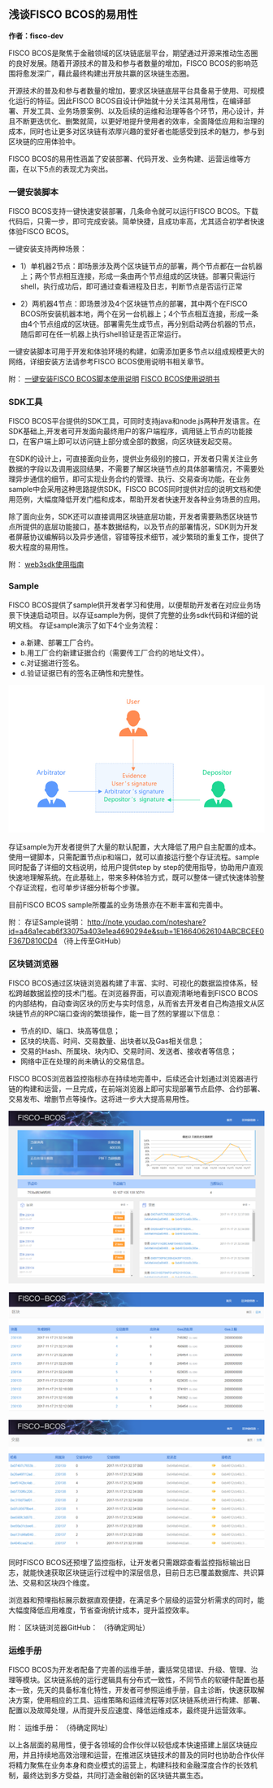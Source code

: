 
## 浅谈FISCO BCOS的易用性
**作者：fisco-dev** 


FISCO BCOS是聚焦于金融领域的区块链底层平台，期望通过开源来推动生态圈的良好发展。随着开源技术的普及和参与者数量的增加，FISCO BCOS的影响范围将愈发深广，藉此最终构建出开放共赢的区块链生态圈。

开源技术的普及和参与者数量的增加，要求区块链底层平台具备易于使用、可规模化运行的特征。因此FISCO BCOS自设计伊始就十分关注其易用性，在编译部署、开发工具、业务场景案例、以及后续的运维和治理等各个环节，用心设计，并且不断更迭优化、删繁就简，以更好地提升使用者的效率，全面降低应用和治理的成本，同时也让更多对区块链有浓厚兴趣的爱好者也能感受到技术的魅力，参与到区块链的应用体验中。

FISCO BCOS的易用性涵盖了安装部署、代码开发、业务构建、运营运维等方面，在以下5点的表现尤为突出。


### 一键安装脚本

FISCO BCOS支持一键快速安装部署，几条命令就可以运行FISCO BCOS。下载代码后，只需一步，即可完成安装。简单快捷，且成功率高，尤其适合初学者快速体验FISCO BCOS。

一键安装支持两种场景：

 - 1）单机器2节点：即场景涉及两个区块链节点的部署，两个节点都在一台机器上；两个节点相互连接，形成一条由两个节点组成的区块链。部署只需运行shell，执行成功后，即可通过查看进程及日志，判断节点是否运行正常
   
 - 2）两机器4节点：即场景涉及4个区块链节点的部署，其中两个在FISCO BCOS所安装机器本地，两个在另一台机器上；4个节点相互连接，形成一条由4个节点组成的区块链。部署需先生成节点，再分别启动两台机器的节点，随后即可在任一机器上执行shell验证是否正常运行。

一键安装脚本可用于开发和体验环境的构建，如需添加更多节点以组成规模更大的网络，详细安装方法请参考FISCO BCOS使用说明书相关章节。

附：
[一键安装FISCO BCOS脚本使用说明](https://github.com/bcosorg/bcos/wiki/%E4%B8%80%E9%94%AE%E5%BF%AB%E9%80%9F%E5%AE%89%E8%A3%85%E9%83%A8%E7%BD%B2)
[FISCO BCOS使用说明书](https://github.com/bcosorg/bcos/blob/master/doc/manual/manual.md)


### SDK工具

FISCO BCOS平台提供的SDK工具，可同时支持java和node.js两种开发语言。在SDK基础上,开发者可开发面向最终用户的客户端程序，调用链上节点的功能接口，在客户端上即可以访问链上部分或全部的数据，向区块链发起交易。

在SDK的设计上，可直接面向业务，提供业务级别的接口，开发者只需关注业务数据的字段以及调用返回结果，不需要了解区块链节点的具体部署情况，不需要处理异步通信的细节，即可实现业务合约的管理、执行、交易查询功能，在业务sample中会采用这种思路提供SDK。FISCO BCOS同时提供对应的说明文档和使用范例，大幅度降低开发门槛和成本，帮助开发者快速开发各种业务场景的应用。

除了面向业务，SDK还可以直接调用区块链底层功能，开发者需要熟悉区块链节点所提供的底层功能接口，基本数据结构，以及节点的部署情况，SDK则为开发者屏蔽协议编解码以及异步通信，容错等技术细节，减少繁琐的重复工作，提供了极大程度的易用性。

附：
[web3sdk使用指南](https://github.com/FISCO-BCOS/web3sdk)


### Sample

FISCO BCOS提供了sample供开发者学习和使用，以便帮助开发者在对应业务场景下快速启动项目。以存证sample为例，提供了完整的业务sdk代码和详细的说明文档。
存证sample演示了如下4个业务流程：

 - a.新建、部署工厂合约。
 - b.用工厂合约新建证据合约（需要传工厂合约的地址文件）。
 - c.对证据进行签名。
 - d.验证证据已有的签名正确性和完整性。

 
![存证sample流程图](./images/pic1.jpg)


存证sample为开发者提供了大量的默认配置，大大降低了用户自主配置的成本。使用一键脚本，只需配置节点ip和端口，就可以直接运行整个存证流程。sample同时配备了详细的文档说明，给用户提供step by step的使用指导，协助用户直观快速地理解系统。在此基础上，带来多种体验方式，既可以整体一键式快速体验整个存证流程，也可单步详细分析每个步骤。
 
目前FISCO BCOS sample所覆盖的业务场景亦在不断丰富和完善中。

附：
存证Sample说明：
http://note.youdao.com/noteshare?id=a46a1ecab6f33075a403e1ea4690294e&sub=1E16640626104ABCBCEE0F367D810CD4
（待上传至GitHub）

### 区块链浏览器

FISCO BCOS通过区块链浏览器构建了丰富、实时、可视化的数据监控体系，轻松跨越数据监控的技术门槛。在浏览器界面，可以直观清晰地看到FISCO BCOS的内部结构，自动查询区块的历史与实时信息，从而省去开发者自己构造报文从区块链节点的RPC端口查询的繁琐操作，能一目了然的掌握以下信息：
- 节点的ID、端口、块高等信息；
- 区块的块高、时间、交易数量、出块者以及Gas相关信息；
- 交易的Hash、所属块、块内ID、交易时间、发送者、接收者等信息；
- 网络中正在处理的尚未确认的交易信息。 

FISCO BCOS浏览器监控指标亦在持续地完善中，后续还会计划通过浏览器进行链的构建和运营，一旦完成，在前端浏览器上即可实现部署节点启停、合约部署、交易发布、增删节点等操作。这将进一步大大提高易用性。
 
![图2：区块链浏览器总览](./images/pic2.png)

 
![图3：区块信息](./images/pic3.png)


![图4：交易信息](./images/pic4.png)


同时FISCO BCOS还预埋了监控指标，让开发者只需跟踪查看监控指标输出日志，就能快速获取区块链运行过程中的深层信息，目前日志已覆盖数据库、共识算法、交易和区块四个维度。

浏览器和预埋指标展示数据直观便捷，在满足多个层级的运营分析需求的同时，能大幅度降低应用难度，节省查询统计成本，提升监控效率。

附：
区块链浏览器GitHub：
（待确定网址）

### 运维手册

FISCO BCOS为开发者配备了完善的运维手册，囊括常见错误、升级、管理、治理等模块。区块链系统的运行逻辑具有分布式一致性，不同节点的软硬件配置也基本一致，先天的具备标准化特性，开发者可参照运维手册，自主诊断，快速获取解决方案，使用相应的工具、运维策略和运维流程等对区块链系统进行构建、部署、配置以及故障处理，从而提升反应速度、降低运维成本，最终提升运营效率。

附：
运维手册：
（待确定网址）

以上各层面的易用性，便于各领域的合作伙伴以较低成本快速搭建上层区块链应用，并且持续地高效治理和运营，在推进区块链技术的普及的同时也协助合作伙伴将精力聚焦在业务本身和商业模式的运营上，构建科技和金融深度合作的长效机制，最终达到多方受益，共同打造金融创新的区块链共赢生态。
